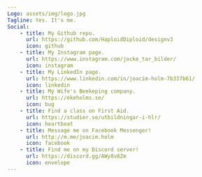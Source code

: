 ```yaml
---
Logo: assets/img/logo.jpg
Tagline: Yes. It's me.
Social:
    - title: My Github repo.
      url: https://github.com/HaploidDiploid/designv3
      icon: github
    - title: My Instagram page.
      url: https://www.instagram.com/jocke_tar_bilder/
      icon: instagram
    - title: My LinkedIn page.
      url: https://www.linkedin.com/in/joacim-holm-7b337b61/
      icon: linkedin    
    - title: My Wife's Beekeping company.
      url: https://ekeholms.se/
      icon: bug
    - title: Find a class on First Aid.
      url: https://studier.se/utbildningar-i-hlr/
      icon: heartbeat
    - title: Message me on Facebook Messenger!
      url: http://m.me/joacim.holm
      icon: facebook
    - title: Find me on my Discord server!
      url: https://discord.gg/AWy8v8Zm
      icon: envelope
---
```

